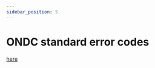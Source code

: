 ```yaml
---
sidebar_position: 5
---
```

# ONDC standard error codes

[here](https://github.com/ONDC-Official/developer-docs/blob/main/protocol-network-extension/error-codes.md)